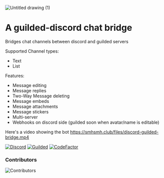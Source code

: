 ![Untitled drawing (1)](https://user-images.githubusercontent.com/42164502/168778146-3c8efa1c-c3f1-4576-b4b1-d51edd9abe1c.png)

# A guilded-discord chat bridge

Bridges chat channels between discord and guilded servers

Supported Channel types:
- Text
- List

Features:
- Message editing
- Message replies
- Two-Way Message deleting
- Message embeds
- Message attachments
- Message stickers
- Multi-server
- Webhooks on discord side (guilded soon when avatar/name is editable)

Here's a video showing the bot
https://smhsmh.club/files/discord-guilded-bridge.mp4

[![Discord](https://discord.com/api/guilds/811354612547190794/widget.png)](https://discord.gg/Bsefgbaedz)
[![Guilded](https://guilded.nico.engineer/shields/vanity/cactie?style=flat)](https://guilded.gg/cactie)
[![CodeFactor](https://www.codefactor.io/repository/github/saboooor/guilded-discord-bridge/badge)](https://www.codefactor.io/repository/github/saboooor/guilded-discord-bridge)

### Contributors
![Contributors](https://contrib.rocks/image?repo=saboooor/guilded-discord-bridge)
